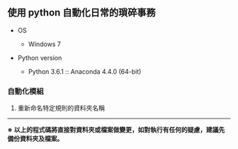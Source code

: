## 使用 python 自動化日常的瑣碎事務

* OS
    * Windows 7

* Python version
    * Python 3.6.1 :: Anaconda 4.4.0 (64-bit)

### 自動化模組

1. 重新命名特定規則的資料夾名稱


---

**※ 以上的程式碼將直接對資料夾或檔案做變更，如對執行有任何的疑慮，建議先備份資料夾及檔案。**
